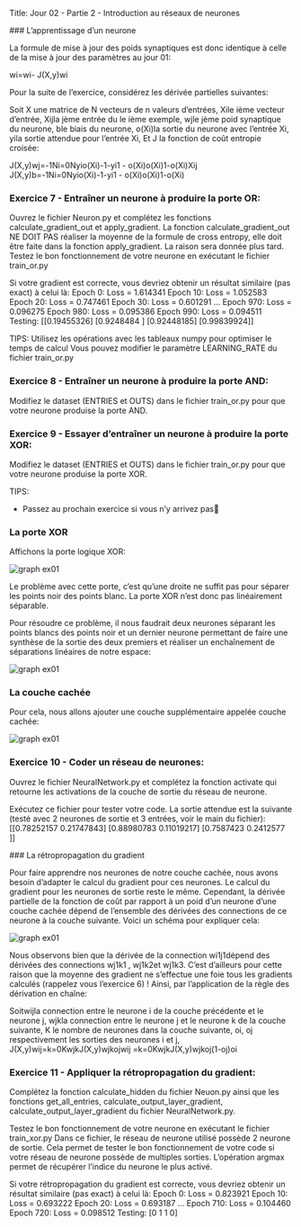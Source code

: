 Title: Jour 02 - Partie 2 - Introduction au réseaux de neurones

### L’apprentissage d’un neurone

La formule de mise à jour des poids synaptiques est donc identique à celle de la mise à jour des paramètres au jour 01:

wi=wi- J(X,y)wi

Pour la suite de l’exercice, considérez les dérivée partielles suivantes:

Soit X une matrice de N vecteurs de n valeurs d’entrées,
Xile ième vecteur d’entrée,
Xijla jème entrée du le ième exemple,
wjle jème poid synaptique du neurone,
ble biais du neurone,
o(Xi)la sortie du neurone avec l’entrée Xi,
yila sortie attendue pour l’entrée Xi,
Et J la fonction de coût entropie croisée:

J(X,y)wj=-1Ni=0Nyio(Xi)-1-yi1 - o(Xi)o(Xi)1-o(Xi)Xij
J(X,y)b=-1Ni=0Nyio(Xi)-1-yi1 - o(Xi)o(Xi)1-o(Xi)

<div style="page-break-after: always;"></div>

### **Exercice 7** - Entraîner un neurone à produire la porte OR:

Ouvrez le fichier Neuron.py et complétez les fonctions calculate_gradient_out et apply_gradient.
La fonction calculate_gradient_out NE DOIT PAS réaliser la moyenne de la formule de cross entropy, elle doit être faite dans la fonction apply_gradient. La raison sera donnée plus tard.
Testez le bon fonctionnement de votre neurone en exécutant le fichier train_or.py 

Si votre gradient est correcte, vous devriez obtenir un résultat similaire (pas exact) à celui là:
Epoch 0: Loss = 1.614341
Epoch 10: Loss = 1.052583
Epoch 20: Loss = 0.747461
Epoch 30: Loss = 0.601291
…
Epoch 970: Loss = 0.096275
Epoch 980: Loss = 0.095386
Epoch 990: Loss = 0.094511
Testing:
[[0.19455326]
 [0.9248484 ]
 [0.92448185]
 [0.99839924]]

TIPS:
Utilisez les opérations avec les tableaux numpy pour optimiser le temps de calcul
Vous pouvez modifier le paramètre LEARNING_RATE du fichier train_or.py

### **Exercice 8** - Entraîner un neurone à produire la porte AND:

Modifiez le dataset (ENTRIES et OUTS) dans le fichier train_or.py pour que votre neurone produise la porte AND.

<div style="page-break-after: always;"></div>

### **Exercice 9** - Essayer d’entraîner un neurone à produire la porte XOR:

Modifiez le dataset (ENTRIES et OUTS) dans le fichier train_or.py pour que votre neurone produise la porte XOR.

TIPS:
* Passez au prochain exercice si vous n’y arrivez pas

### La porte XOR

Affichons la porte logique XOR:

![graph ex01](https://github.com/PoCFrance/Pool2019/tree/master/ai/images/d02/10.png)

Le problème avec cette porte, c’est qu’une droite ne suffit pas pour séparer les points noir des points blanc. La porte XOR n’est donc pas linéairement séparable.

<div style="page-break-after: always;"></div>

Pour résoudre ce problème, il nous faudrait deux neurones séparant les points blancs des points noir et un dernier neurone permettant de faire une synthèse de la sortie des deux premiers et réaliser un enchaînement de séparations linéaires de notre espace:

![graph ex01](https://github.com/PoCFrance/Pool2019/tree/master/ai/images/d02/11.png)

<div style="page-break-after: always;"></div>

### La couche cachée

Pour cela, nous allons ajouter une couche supplémentaire appelée couche cachée:

![graph ex01](https://github.com/PoCFrance/Pool2019/tree/master/ai/images/d02/12.png)

### **Exercice 10** - Coder un réseau de neurones:

Ouvrez le fichier NeuralNetwork.py et complétez la fonction activate qui retourne les activations de la couche de sortie du réseau de neurone.

Exécutez ce fichier pour tester votre code. La sortie attendue est la suivante (testé avec 2 neurones de sortie et 3 entrées, voir le main du fichier):
[[0.78252157 0.21747843]
 [0.88980783 0.11019217]
 [0.7587423  0.2412577 ]]

<div style="page-break-after: always;"></div>

### La rétropropagation du gradient

Pour faire apprendre nos neurones de notre couche cachée, nous avons besoin d’adapter le calcul du gradient pour ces neurones.
Le calcul du gradient pour les neurones de sortie reste le même.
Cependant, la dérivée partielle de la fonction de coût par rapport à un poid d’un neurone d’une couche cachée dépend de l’ensemble des dérivées des connections de ce neurone à la couche suivante. Voici un schéma pour expliquer cela:

![graph ex01](https://github.com/PoCFrance/Pool2019/tree/master/ai/images/d02/13.png)

<div style="page-break-after: always;"></div>

Nous observons bien que la dérivée de la connection wi1j1dépend des dérivées des connections wj1k1 , wj1k2et wj1k3. C’est d’ailleurs pour cette raison que la moyenne des gradient ne s’effectue une foie tous les gradients calculés (rappelez vous l’exercice 6) !
Ainsi, par l’application de la règle des dérivation en chaîne:

Soitwijla connection entre le neurone i de la couche précédente et le neurone j,
wjkla connection entre le neurone j et le neurone k de la couche suivante,
K le nombre de neurones dans la couche suivante,
oi, oj respectivement les sorties des neurones i et j,
J(X,y)wij=k=0KwjkJ(X,y)wjkojwij
    =k=0KwjkJ(X,y)wjkoj(1-oj)oi

<div style="page-break-after: always;"></div>

### **Exercice 11** - Appliquer la rétropropagation du gradient:

Complétez la fonction calculate_hidden du fichier Neuon.py ainsi que les fonctions get_all_entries, calculate_output_layer_gradient, calculate_output_layer_gradient du fichier NeuralNetwork.py.

Testez le bon fonctionnement de votre neurone en exécutant le fichier train_xor.py 
Dans ce fichier, le réseau de neurone utilisé possède 2 neurone de sortie. Cela permet de tester le bon fonctionnement de votre code si votre réseau de neurone possède de multiples sorties. L’opération argmax permet de récupérer l’indice du neurone le plus activé.

Si votre rétropropagation du gradient est correcte, vous devriez obtenir un résultat similaire (pas exact) à celui là:
Epoch 0: Loss = 0.823921
Epoch 10: Loss = 0.693222
Epoch 20: Loss = 0.693187
…
Epoch 710: Loss = 0.104460
Epoch 720: Loss = 0.098512
Testing:
[0 1 1 0]